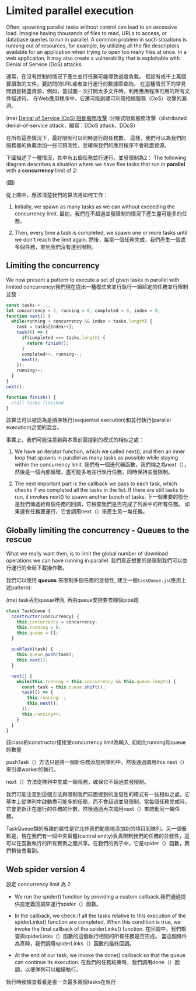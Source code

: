 # Limited parallel execution


  Often, spawning parallel tasks without control can lead to an excessive load. Imagine having thousands of files to read, URLs to access, or database queries to run in parallel. A common problem in such situations is running out of resources, for example, by utilizing all the file descriptors available for an application when trying to open too many files at once. In a web application, it may also create a vulnerability that is exploitable with Denial of Service (DoS) attacks.

通常，在沒有控制的情況下產生並行任務可能導致過度負載。 假設有成千上萬個要讀取的文件，要訪問的URL或者並行運行的數據庫查詢。 在這種情況下的常見問題是耗盡資源，例如，當試圖一次打開太多文件時，利用應用程序可用的所有文件描述符。 在Web應用程序中，它還可能創建可利用拒絕服務（DoS）攻擊的漏洞。 

(me) [Denial of Service (DoS) 阻斷服務攻擊](https://zh.wikipedia.org/wiki/%E9%98%BB%E6%96%B7%E6%9C%8D%E5%8B%99%E6%94%BB%E6%93%8A) :分散式阻斷服務攻擊（distributed denial-of-service attack，縮寫：DDoS attack、DDoS）

在所有這些情況下，最好限制可以同時運行的任務數。 這樣，我們可以為我們的服務器的負載添加一些可預測性，並確保我們的應用程序不會耗盡資源。

下圖描述了一種情況，其中有五個任務並行運行，並發限制為2：
The following diagram describes a situation where we have five tasks that run in **parallel** with a **concurrency** limit of 2:

(圖)

從上圖中，應該清楚我們的算法將如何工作：

1. Initially, we spawn as many tasks as we can without exceeding the concurrency limit. 最初，我們在不超過並發限制的情況下產生盡可能多的任務。

2. Then, every time a task is completed, we spawn one or more tasks until we don't reach the limit again. 然後，每當一個任務完成，我們產生一個或多個任務，直到我們沒有達到限制。

## Limiting the concurrency

We now present a pattern to execute a set of given tasks in parallel with limited concurrency:我們現在提出一種模式來並行執行一組給定的任務並行限制並發：

``` js
const tasks = ...
let concurrency = 2, running = 0, completed = 0, index = 0;
function next() {
  while(running < concurrency && index < tasks.length) {
    task = tasks[index++];
    task(() => {
      if(completed === tasks.length) {
        return finish();
      }
      completed++, running--;
      next();
    });
    running++; 
  }
} 
next();

function finish() {
  //all tasks finished
}
```

該算法可以被認為是順序執行(sequential execution)和並行執行(parallel execution)之間的混合。 

事實上，我們可能注意到與本章前面提到的模式的相似之處：

1. We have an iterator function, which we called next(), and then an inner loop that spawns in parallel as many tasks as possible while staying within the concurrency limit. 我們有一個迭代器函數，我們稱之為next（），然後是一個內部循環，盡可能多地並行執行任務，同時保持並發限制。

2. The next important part is the callback we pass to each task, which checks if we completed all the tasks in the list. If there are still tasks to run, it invokes next() to spawn another bunch of tasks. 下一個重要的部分是我們傳遞給每個任務的回調，它檢查我們是否完成了列表中的所有任務。 如果還有任務要運行，它會調用next（）來產生另一堆任務。

## Globally limiting the concurrency - Queues to the rescue

What we really want then, is to limit the global number of download operations we can have running in parallel. 我們真正想要的是限制我們可以並行運行的全局下載操作數。

我們可以使用 **queues** 來限制多個任務的並發性, 建立一個`taskQueue.js`(應用上述pattern): 

(me) task丟到queue裡面, 再由queue安排要去哪個pipe跑

``` js
class TaskQueue {
  constructor(concurrency) {
    this.concurrency = concurrency;
    this.running = 0;
    this.queue = [];
  }
     
  pushTask(task) {
    this.queue.push(task);
    this.next();
  }

  next() {
    while(this.running < this.concurrency && this.queue.length) {
      const task = this.queue.shift();
      task(() => {
        this.running--;
        this.next();
      });
      this.running++;
    }
  } 
}
```

該class的constructor僅接受concurrency limit為輸入, 初始化running和queue的數量

pushTask（）方法只是將一個新任務添加到隊列中，然後通過調用this.next（）來引導worker的執行。

next（）方法從隊列中生成一組任務，確保它不超過並發限制。

我們可能注意到這個方法與限制我們前面提到的並發性的模式有一些相似之處。它基本上從隊列中啟動盡可能多的任務，而不會超過並發限制。當每個任務完成時，它會更新正在運行的任務的計數，然後通過再次調用next（）來啟動另一輪任務。 

TaskQueue類的有趣的屬性是它允許我們動態地添加新的項目到隊列。另一個優點是，現在我們有一個中央實體(central entity)負責限制我們的任務的並發性，這可以在函數執行的所有實例之間共享。在我們的例子中，它是spider（）函數，我們稍後會看到。

## Web spider version 4

設定 concurrency limit 為 2


- We run the spider() function by providing a custom callback.我們通過提供自定義回調來運行spider（）函數。

- In the callback, we check if all the tasks relative to this execution of the spiderLinks() function are completed. When this condition is true, we invoke the final callback of the spiderLinks() function. 在回調中，我們檢查與spiderLinks（）函數的這個執行相關的所有任務是否完成。 當這個條件為真時，我們調用spiderLinks（）函數的最終回調。

- At the end of our task, we invoke the done() callback so that the queue can continue its execution. 在我們的任務結束時，我們調用done（）回調，以便隊列可以繼續執行。

執行時候檢查看看是否一次最多兩個tasks在執行

